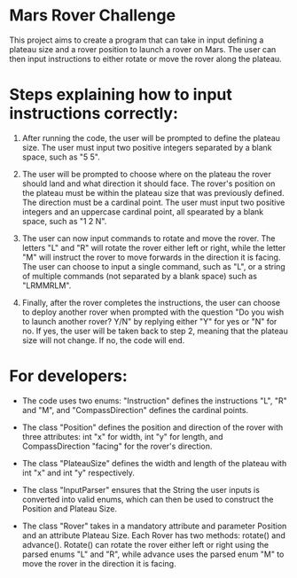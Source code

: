 # Mars Rover Challenge
This project aims to create a program that can take in input defining a plateau size and a rover position to launch a rover on Mars. The user can then input instructions to either rotate or move the rover along the plateau.

# Steps explaining how to input instructions correctly:
1. After running the code, the user will be prompted to define the plateau size. The user must input two positive integers separated by a blank space, such as "5 5".

2. The user will be prompted to choose where on the plateau the rover should land and what direction it should face. The rover's position on the plateau must be within the plateau size that was previously defined. The direction must be a cardinal point. The user must input two positive integers and an uppercase cardinal point, all spearated by a blank space, such as "1 2 N".

3. The user can now input commands to rotate and move the rover. The letters "L" and "R" will rotate the rover either left or right, while the letter "M" will instruct the rover to move forwards in the direction it is facing. The user can choose to input a single command, such as "L", or a string of multiple commands (not separated by a blank space) such as "LRMMRLM".

4. Finally, after the rover completes the instructions, the user can choose to deploy another rover when prompted with the question "Do you wish to launch another rover? Y/N" by replying either "Y" for yes or "N" for no. If yes, the user will be taken back to step 2, meaning that the plateau size will not change. If no, the code will end.

# For developers:
- The code uses two enums: "Instruction" defines the instructions "L", "R" and "M", and "CompassDirection" defines the cardinal points.

- The class "Position" defines the position and direction of the rover with three attributes: int "x" for width, int "y" for length, and CompassDirection "facing" for the rover's direction.

- The class "PlateauSize" defines the width and length of the plateau with int "x" and int "y" respectively.

- The class "InputParser" ensures that the String the user inputs is converted into valid enums, which can then be used to construct the Position and Plateau Size.

- The class "Rover" takes in a mandatory attribute and parameter Position and an attribute Plateau Size. Each Rover has two methods: rotate() and advance(). Rotate() can rotate the rover either left or right using the parsed enums "L" and "R", while advance uses the parsed enum "M" to move the rover in the direction it is facing.

